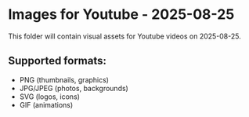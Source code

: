 # Images for Youtube - 2025-08-25

This folder will contain visual assets for Youtube videos on 2025-08-25.

## Supported formats:
- PNG (thumbnails, graphics)
- JPG/JPEG (photos, backgrounds)
- SVG (logos, icons)
- GIF (animations)
